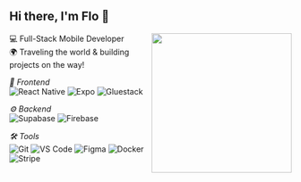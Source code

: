 ## Hi there, I'm Flo 👋
<img align='right' src="https://media4.giphy.com/media/v1.Y2lkPTc5MGI3NjExbXRzcjlkNW15ODNuYWllYTllY3d0bHdsdjF2eWNtaDU3eG1sbmxmbiZlcD12MV9pbnRlcm5hbF9naWZfYnlfaWQmY3Q9cw/YQS7fc2JAylV6Cxcwi/giphy.gif" width="250">

💻 Full-Stack Mobile Developer  
🌍 Traveling the world & building projects on the way!

*🎨 Frontend*  
![React Native](https://img.shields.io/badge/React_Native-61DAFB?style=for-the-badge&logo=react&logoColor=black)
![Expo](https://img.shields.io/badge/Expo-000020?style=for-the-badge&logo=expo&logoColor=white)
![Gluestack](https://img.shields.io/badge/Gluestack_UI-6C63FF?style=for-the-badge&logo=react&logoColor=white)

*⚙️ Backend*  
![Supabase](https://img.shields.io/badge/Supabase-3ECF8E?style=for-the-badge&logo=supabase&logoColor=white)
![Firebase](https://img.shields.io/badge/Firebase-FFCA28?style=for-the-badge&logo=firebase&logoColor=black)

*🛠️ Tools*  
![Git](https://img.shields.io/badge/Git-F05032?style=for-the-badge&logo=git&logoColor=white)
![VS Code](https://img.shields.io/badge/VS_Code-007ACC?style=for-the-badge&logo=visual-studio-code&logoColor=white)
![Figma](https://img.shields.io/badge/Figma-F24E1E?style=for-the-badge&logo=figma&logoColor=white)
![Docker](https://img.shields.io/badge/Docker-2496ED?style=for-the-badge&logo=docker&logoColor=white)
![Stripe](https://img.shields.io/badge/Stripe-008CDD?style=for-the-badge&logo=stripe&logoColor=white)

<!--
**flhember/flhember** is a ✨ _special_ ✨ repository because its `README.md` (this file) appears on your GitHub profile.

Here are some ideas to get you started:

- 🔭 I’m currently working on ...
- 🌱 I’m currently learning ...
- 👯 I’m looking to collaborate on ...
- 🤔 I’m looking for help with ...
- 💬 Ask me about ...
- 📫 How to reach me: ...
- 😄 Pronouns: ...
- ⚡ Fun fact: ...
-->
